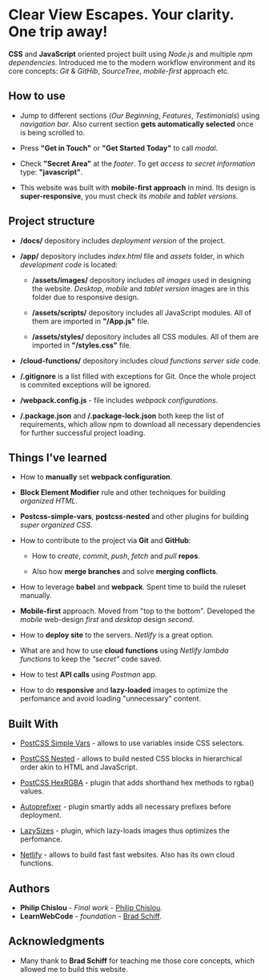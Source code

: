 # Clear View Escapes. Your clarity. One trip away!

**CSS** and **JavaScript** oriented project built using *Node.js* and multiple *npm dependencies*. Introduced me to the modern workflow environment and its core concepts: *Git* & *GitHib*, *SourceTree*, *mobile-first* approach etc.


## How to use

* Jump to different sections (*Our Beginning*, *Features*, *Testimonials*) using *navigation bar*. Also current section **gets automatically selected** once is being scrolled to.

* Press **"Get in Touch"** or **"Get Started Today"** to call *modal*.

* Check **"Secret Area"** at the *footer*. To get *access to secret information* type: **"javascript"**.

* This website was built with **mobile-first approach** in mind. Its design is **super-responsive**, you must check its *mobile* and *tablet versions*.

## Project structure

* **/docs/** depository includes *deployment version* of the project. 

* **/app/** depository includes *index.html* file and *assets* folder, in which *development code* is located:

  * **/assets/images/** depository includes *all images* used in designing the website. *Desktop*, *mobile* and *tablet version* images are in this folder due to responsive design. 
  
  * **/assets/scripts/** depository includes all JavaScript modules. All of them are imported in **"/App.js"** file.
   
  * **/assets/styles/** depository includes all CSS modules. All of them are imported in **"/styles.css"** file.
       
* **/cloud-functions/** depository includes *cloud functions server side* code.

* **/.gitignore** is a list filled with exceptions for Git. Once the whole project is commited exceptions will be ignored. 

* **/webpack.config.js** - file includes *webpack configurations*.

* **/.package.json** and **/.package-lock.json** both keep the list of requirements, which allow npm to download all necessary dependencies for further successful project loading. 

## Things I've learned 

* How to **manually** set **webpack configuration**. 

* **Block Element Modifier** rule and other techniques for building *organized HTML*.  

* **Postcss-simple-vars**, **postcss-nested** and other plugins for building *super organized CSS*.

* How to contribute to the project via **Git** and **GitHub**: 

   * How to *create*, *commit*, *push*, *fetch* and *pull* **repos**. 
   
   * Also how **merge branches** and solve **merging conflicts**.

* How to leverage **babel** and **webpack**. Spent time to build the ruleset manually.

* **Mobile-first** approach. Moved from "top to the bottom". Developed the *mobile* web-design *first* and *desktop* design *second*.

* How to **deploy site** to the servers. *Netlify* is a great option.

* What are and how to use **cloud functions** using *Netlify lambda functions* to keep the *"secret"* code saved.

* How to test **API calls** using *Postman* app.

* How to do **responsive** and **lazy-loaded** images to optimize the perfomance and avoid loading "unnecessary" content.

 
 ## Built With

* [PostCSS Simple Vars](https://github.com/postcss/postcss-simple-vars) - allows to use variables inside CSS selectors.

* [PostCSS Nested](https://github.com/postcss/postcss-nested) - allows to build nested CSS blocks in hierarchical order akin to HTML and JavaScript.

* [PostCSS HexRGBA](https://www.npmjs.com/package/postcss-hexrgba) - plugin that adds shorthand hex methods to rgba() values. 

* [Autoprefixer](https://autoprefixer.github.io/) - plugin smartly adds all necessary prefixes before deployment.

* [LazySizes](https://afarkas.github.io/lazysizes/index.html) - plugin, which lazy-loads images thus optimizes the perfomance.

* [Netlify](https://www.netlify.com/) - allows to build fast fast websites. Also has its own cloud functions. 





## Authors

* **Philip Chislou** - *Final work* - [Philip Chislou](https://github.com/h1l1ch).
* **LearnWebCode** - *foundation* - [Brad Schiff](https://github.com/LearnWebCode).


## Acknowledgments

* Many thank to **Brad Schiff** for teaching me those core concepts, which allowed me to build this website.  
